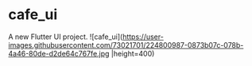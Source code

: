 # cafe_ui

A new Flutter UI project.
![cafe_ui](https://user-images.githubusercontent.com/73021701/224800987-0873b07c-078b-4a46-80de-d2de64c767fe.jpg |height=400)
